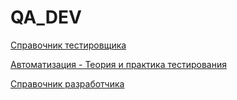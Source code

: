 # QA_DEV
[Справочник тестировщика](https://somov-qa.github.io/pdf/books/qa/index.html)

[Автоматизация - Теория и практика тестирования](https://docs.google.com/document/d/1lL_Xy_oIpsBjuGxLk3J3OkRd4RNd4E72/edit?usp=sharing&ouid=101286617021931888000&rtpof=true&sd=true)

[Справочник разработчика](https://somov-qa.github.io/pdf/books/dev/index.html)

